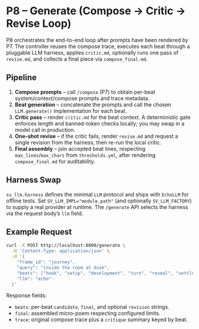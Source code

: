# P8 – Generate (Compose → Critic → Revise Loop)

P8 orchestrates the end-to-end loop after prompts have been rendered by P7.
The controller reuses the compose trace, executes each beat through a pluggable
LLM harness, applies `critic.md`, optionally runs one pass of `revise.md`, and
collects a final piece via `compose_final.md`.

## Pipeline

1. **Compose prompts** – call `/compose` (P7) to obtain per-beat system/context/compose prompts and trace metadata.
2. **Beat generation** – concatenate the prompts and call the chosen `LLM.generate()` implementation for each beat.
3. **Critic pass** – render `critic.md` for the beat context. A deterministic gate enforces length and banned-token checks locally; you may swap in a model call in production.
4. **One-shot revise** – if the critic fails, render `revise.md` and request a single revision from the harness, then re-run the local critic.
5. **Final assembly** – join accepted beat lines, respecting `max_lines`/`max_chars` from `thresholds.yml`, after rendering `compose_final.md` for auditability.

## Harness Swap

`sv_llm.harness` defines the minimal `LLM` protocol and ships with `EchoLLM` for offline tests.
Set `SV_LLM_IMPL="module.path"` (and optionally `SV_LLM_FACTORY`) to supply a real provider at runtime.
The `/generate` API selects the harness via the request body’s `llm` field.

## Example Request

```bash
curl -X POST http://localhost:8000/generate \
  -H 'Content-Type: application/json' \
  -d '{
    "frame_id": "journey",
    "query": "inside the room at dusk",
    "beats": ["hook", "setup", "development", "turn", "reveal", "settle"],
    "llm": "echo"
  }'
```

Response fields:
- `beats`: per-beat `candidate`, `final`, and optional `revision` strings.
- `final`: assembled micro-poem respecting configured limits.
- `trace`: original compose trace plus a `critique` summary keyed by beat.
